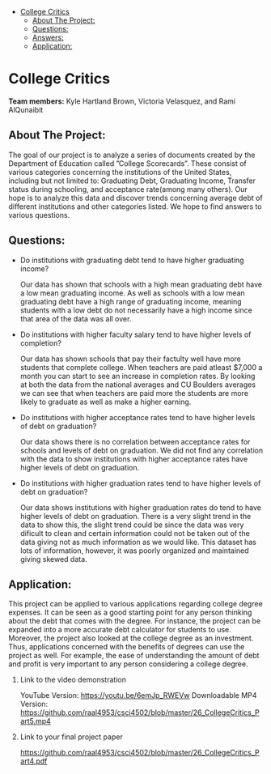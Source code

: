- [College Critics](#orga18b08f)
  - [About The Project:](#org32789cf)
  - [Questions:](#org1b7597f)
  - [Answers:](#org62ee377)
  - [Application:](#org7a9e7cd)


<a id="orga18b08f"></a>

# College Critics

**Team members:** Kyle Hartland Brown, Victoria Velasquez, and Rami AlQunaibit


<a id="org32789cf"></a>

## About The Project:

The goal of our project is to analyze a series of documents created by the Department of Education called ”College Scorecards”. These consist of various categories concerning the institutions of the United States, including but not limited to: Graduating Debt, Graduating Income, Transfer status during schooling, and acceptance rate(among many others). Our hope is to analyze this data and discover trends concerning average debt of different institutions and other categories listed. We hope to find answers to various questions.


<a id="org1b7597f"></a>

## Questions:

-   Do institutions with graduating debt tend to have higher graduating income?
    
    Our data has shown that schools with a high mean graduating debt have a low mean graduating income. 
    As well as schools with a low mean graduating debt have a high range of graduating income, meaning students with a low debt do not necessarily have a high income since that area of the data was all over.  
    
-   Do institutions with higher faculty salary tend to have higher levels of completion?
    
    Our data has shown schools that pay their factulty well have more students that complete college. When teachers are paid  atleast $7,000 a month you can start to see an increase in completion rates. By looking at both the data from the national averages and CU Boulders averages we can see that when teachers are paid more the students are more likely to graduate as well as make a higher earning. 

-   Do institutions with higher acceptance rates tend to have higher levels of debt on graduation?
    
    Our data shows there is no correlation between acceptance rates for schools and levels of debt on graduation. We did not find any correlation with the data to show institutions with higher acceptance rates have higher levels of debt on graduation.
   
-   Do institutions with higher graduation rates tend to have higher levels of debt on graduation?
    
    Our data shows institutions with higher graduation rates do tend to have higher levels of debt on graduation. There is a very slight trend in the data to show this, the slight trend could be since the data was very dificult to clean and certain information could not be taken out of the data giving not as much information as we would like. This dataset has lots of information, however, it was poorly organized and maintained giving skewed data. 

<a id="org7a9e7cd"></a>

## Application:

This project can be applied to various applications regarding college degree expenses. It can be seen as a good starting point for any person thinking about the debt that comes with the degree. For instance, the project can be expanded into a more accurate debt calculator for students to use. Moreover, the project also looked at the college degree as an investment. Thus, applications concerned with the benefits of degrees can use the project as well. For example, the ease of understanding the amount of debt and profit is very important to any person considering a college degree.

1.  Link to the video demonstration

    YouTube Version: https://youtu.be/6emJp_RWEVw
    Downloadable MP4 Version: https://github.com/raal4953/csci4502/blob/master/26_CollegeCritics_Part5.mp4

2.  Link to your final project paper

    https://github.com/raal4953/csci4502/blob/master/26_CollegeCritics_Part4.pdf
